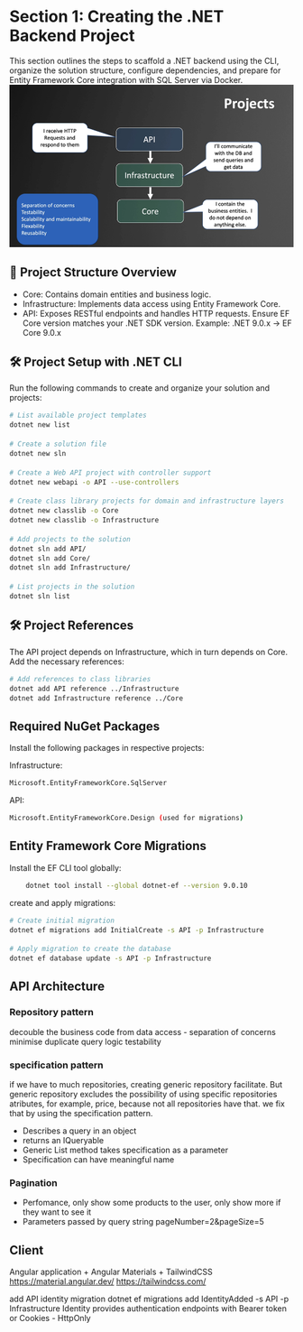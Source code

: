 # Section 1: Creating the .NET Backend Project

This section outlines the steps to scaffold a .NET backend using the CLI, organize the solution structure, configure dependencies, and prepare for Entity Framework Core integration with SQL Server via Docker.
![projectStructure](image.png)
## 📁 Project Structure Overview
- Core: Contains domain entities and business logic.
- Infrastructure: Implements data access using Entity Framework Core.
- API: Exposes RESTful endpoints and handles HTTP requests.
Ensure EF Core version matches your .NET SDK version. Example: .NET 9.0.x → EF Core 9.0.x


## 🛠️ Project Setup with .NET CLI

Run the following commands to create and organize your solution and projects:

```bash
# List available project templates
dotnet new list

# Create a solution file
dotnet new sln

# Create a Web API project with controller support
dotnet new webapi -o API --use-controllers

# Create class library projects for domain and infrastructure layers
dotnet new classlib -o Core
dotnet new classlib -o Infrastructure

# Add projects to the solution
dotnet sln add API/
dotnet sln add Core/
dotnet sln add Infrastructure/

# List projects in the solution
dotnet sln list

```

## 🛠️ Project References
The API project depends on Infrastructure, which in turn depends on Core. Add the necessary references:
```bash
# Add references to class libraries
dotnet add API reference ../Infrastructure
dotnet add Infrastructure reference ../Core
```

## Required NuGet Packages
Install the following packages in respective projects:

Infrastructure:
```bash
Microsoft.EntityFrameworkCore.SqlServer
```
API:
```bash
Microsoft.EntityFrameworkCore.Design (used for migrations)
```

## Entity Framework Core Migrations
Install the EF CLI tool globally:
```bash
    dotnet tool install --global dotnet-ef --version 9.0.10
```
create and apply migrations:
```bash
# Create initial migration
dotnet ef migrations add InitialCreate -s API -p Infrastructure

# Apply migration to create the database
dotnet ef database update -s API -p Infrastructure

```

## API Architecture

### Repository pattern
decouble the business code from data access - separation of concerns
minimise duplicate query logic
testability

### specification pattern
if we have to much repositories, creating generic repository facilitate. But generic repository excludes the possibility of using specific repositories atributes, for example,
price, because not all repositories have that. we fix that by using the specification pattern.
- Describes a query in an object
- returns an IQueryable<T>
- Generic List method takes specification as a parameter
- Specification can have meaningful name

### Pagination
- Perfomance, only show some products to the user, only show more if they want to see it
- Parameters passed by query string pageNumber=2&pageSize=5


## Client
Angular application + Angular Materials + TailwindCSS
https://material.angular.dev/
https://tailwindcss.com/


add API identity migration
dotnet ef migrations add IdentityAdded -s API -p Infrastructure
Identity provides authentication endpoints with Bearer token or Cookies - HttpOnly